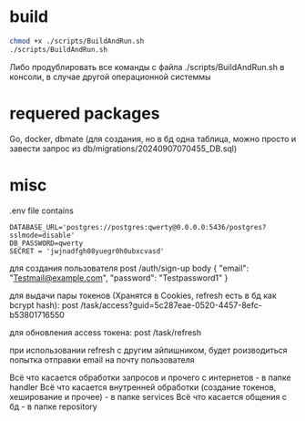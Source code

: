 # build
```bash
chmod +x ./scripts/BuildAndRun.sh
./scripts/BuildAndRun.sh
```
Либо продублировать все команды с файла ./scripts/BuildAndRun.sh в консоли, в случае другой операционной системмы
# requered packages
Go, docker, dbmate (для создания, но в бд одна таблица, можно просто и завести запрос из db/migrations/20240907070455_DB.sql)
# misc
.env file contains 
```env
DATABASE_URL='postgres://postgres:qwerty@0.0.0.0:5436/postgres?sslmode=disable'
DB_PASSWORD=qwerty
SECRET = 'jwjnadfgh08yuegr0h0ubxcvasd'
```

для создания пользователя
post /auth/sign-up
body
{
    "email": "Testmail@example.com",
    "password": "Testpassword1"
}

для выдачи пары токенов (Хранятся в Cookies, refresh есть в бд как bcrypt hash):
post /task/access?guid=5c287eae-0520-4457-8efc-b53801716550

для обновления access токена:
post /task/refresh

при использовании refresh с другим айпишником, будет роизводиться попытка отправки email на почту пользователя

Всё что касается обработки запросов и прочего с интернетов - в папке handler
Всё что касается внутренней обработки (создание токенов, хеширование и прочее) - в папке services
Всё что касается общения с бд - в папке repository
